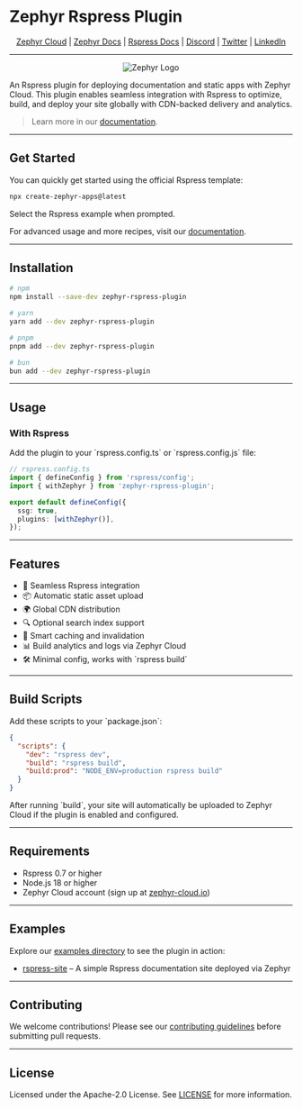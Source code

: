 # Zephyr Rspress Plugin

<div align="center">

[Zephyr Cloud](https://zephyr-cloud.io) | [Zephyr Docs](https://docs.zephyr-cloud.io/meta-frameworks/rspress) | [Rspress Docs](https://rspress.dev/) | [Discord](https://zephyr-cloud.io/discord) | [Twitter](https://x.com/ZephyrCloudIO) | [LinkedIn](https://www.linkedin.com/company/zephyr-cloud/)

<hr/>
<img src="https://cdn.prod.website-files.com/669061ee3adb95b628c3acda/66981c766e352fe1f57191e2_Opengraph-zephyr.png" alt="Zephyr Logo" />
</div>

An Rspress plugin for deploying documentation and static apps with Zephyr Cloud. This plugin enables seamless integration with Rspress to optimize, build, and deploy your site globally with CDN-backed delivery and analytics.

> Learn more in our [documentation](https://docs.zephyr-cloud.io/meta-frameworks/rspress).

---

## Get Started

You can quickly get started using the official Rspress template:

```bash
npx create-zephyr-apps@latest
```

Select the Rspress example when prompted.

For advanced usage and more recipes, visit our [documentation](https://docs.zephyr-cloud.io/meta-frameworks/rspress).

---

## Installation

```bash
# npm
npm install --save-dev zephyr-rspress-plugin

# yarn
yarn add --dev zephyr-rspress-plugin

# pnpm
pnpm add --dev zephyr-rspress-plugin

# bun
bun add --dev zephyr-rspress-plugin
```

---

## Usage

### With Rspress

Add the plugin to your \`rspress.config.ts\` or \`rspress.config.js\` file:

```ts
// rspress.config.ts
import { defineConfig } from 'rspress/config';
import { withZephyr } from 'zephyr-rspress-plugin';

export default defineConfig({
  ssg: true,
  plugins: [withZephyr()],
});
```

---

## Features

- 📘 Seamless Rspress integration
- 📦 Automatic static asset upload
- 🌍 Global CDN distribution
- 🔍 Optional search index support
- 🧠 Smart caching and invalidation
- 📊 Build analytics and logs via Zephyr Cloud
- 🛠️ Minimal config, works with \`rspress build\`

---

## Build Scripts

Add these scripts to your \`package.json\`:

```json
{
  "scripts": {
    "dev": "rspress dev",
    "build": "rspress build",
    "build:prod": "NODE_ENV=production rspress build"
  }
}
```

After running \`build\`, your site will automatically be uploaded to Zephyr Cloud if the plugin is enabled and configured.

---

## Requirements

- Rspress 0.7 or higher
- Node.js 18 or higher
- Zephyr Cloud account (sign up at [zephyr-cloud.io](https://zephyr-cloud.io))

---

## Examples

Explore our [examples directory](../../examples/) to see the plugin in action:

- [rspress-site](../../examples/rspress-site/) – A simple Rspress documentation site deployed via Zephyr

---

## Contributing

We welcome contributions! Please see our [contributing guidelines](../../CONTRIBUTING.md) before submitting pull requests.

---

## License

Licensed under the Apache-2.0 License. See [LICENSE](LICENSE) for more information.
